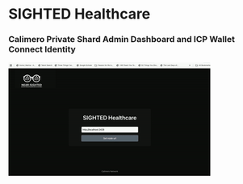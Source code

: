 # SIGHTED Healthcare

### Calimero Private Shard Admin Dashboard and ICP Wallet Connect Identity 

![](https://github.com/SIGHTED-HEALTHCARE/admin-dashboard/blob/master/SIGHTEDHEALTHCAREadmindashboard-ezgif.com-video-to-gif-converter.gif)
